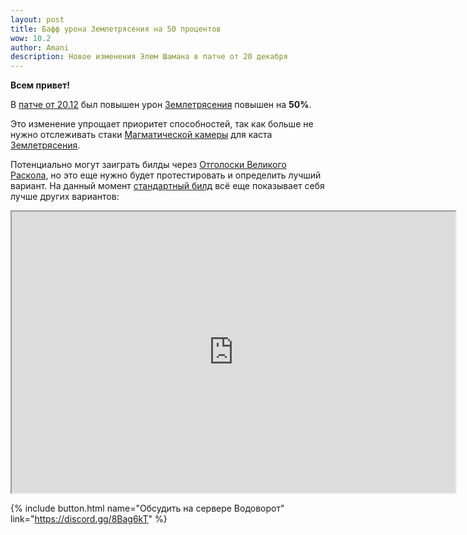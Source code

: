 ```yaml
---    
layout: post
title: Бафф урона Землетрясения на 50 процентов
wow: 10.2
author: Amani
description: Новое изменения Элем Шамана в патче от 20 декабря
---
```


**Всем привет!**

В [патче от 20.12](https://www.wowhead.com/news/upcoming-class-tuning-on-december-19th-many-specs-buffed-336761) был повышен урон [Землетрясения](https://ru.wowhead.com/spell=61882) повышен на **50%**.

Это изменение упрощает приоритет способностей, так как больше не нужно отслеживать стаки [Магматической камеры](https://ru.wowhead.com/spell=381932) для каста [Землетрясения](https://ru.wowhead.com/spell=61882).

Потенциально могут заиграть билды через [Отголоски Великого Раскола](https://www.wowhead.com/ru/spell=384087), но это еще нужно будет протестировать и определить лучший вариант. На данный момент [стандартный билд](https://stormkeeper.ru/ele/guide.html#%D1%82%D0%B0%D0%BB%D0%B0%D0%BD%D1%82%D1%8B-%D0%B4%D0%BB%D1%8F-%D0%BC%D0%B8%D1%84%D0%B8%D0%BA) всё еще показывает себя лучше других вариантов:

<p></p>

<iframe title="Talent Embed Example 1" src="https://www.raidbots.com/simbot/render/talents/BYQAAAAAAAAAAAAAAAAAAAAAAAAAAAAg0SrIJtkACSjSUSLJOQOAAAAAAgSASJJkmEItkkmSgSCRAC?width=700&bgcolor=262b39&locale=ru_RU" width="710" height="450"></iframe>

<p></p>


<p></p>

{% include button.html name="Обсудить на сервере Водоворот" link="https://discord.gg/8Bag6kT" %}  

<p></p>


